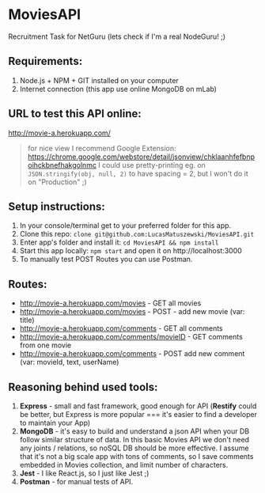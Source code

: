 # MoviesAPI
Recruitment Task for NetGuru (lets check if I'm a real NodeGuru! ;)

## Requirements:
1. Node.js + NPM + GIT installed on your computer
2. Internet connection (this app use online MongoDB on mLab)

## URL to test this API online:
http://movie-a.herokuapp.com/

> for nice view I recommend Google Extension:
> https://chrome.google.com/webstore/detail/jsonview/chklaanhfefbnpoihckbnefhakgolnmc
> I could use pretty-printing eg. on `JSON.stringify(obj, null, 2)` to have spacing = 2, but I won't do it on "Production" ;)

## Setup instructions:
1. In your console/terminal get to your preferred folder for this app.
2. Clone this repo: `clone git@github.com:LucasMatuszewski/MoviesAPI.git`
3. Enter app's folder and install it: `cd MoviesAPI && npm install`
4. Start this app locally: `npm start` and open it on http://localhost:3000
5. To manually test POST Routes you can use Postman.

## Routes:
- http://movie-a.herokuapp.com/movies - GET all movies
- http://movie-a.herokuapp.com/movies - POST - add new movie (var: title)
- http://movie-a.herokuapp.com/comments - GET all comments
- http://movie-a.herokuapp.com/comments/movieID - GET comments from one movie
- http://movie-a.herokuapp.com/comments - POST add new comment (var: movieId, text, userName)


## Reasoning behind used tools:
1. __Express__ - small and fast framework, good enough for API (__Restify__ could be better, but Express is more popular === it's easier to find a developer to maintain your App)
2. __MongoDB__ - it's easy to build and understand a json API when your DB follow similar structure of data. In this basic Movies API we don't need any joints / relations, so noSQL DB should be more effective. I assume that it's not a big scale app with tons of comments, so I save comments embedded in Movies collection, and limit number of characters.
3. __Jest__ - I like React.js, so I just like Jest ;)
4. __Postman__ - for manual tests of API.